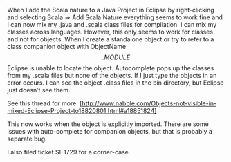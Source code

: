 When I add the Scala nature to a Java Project in Eclipse by right-clicking and selecting Scala => Add Scala Nature everything seems to work fine and I can now mix my .java and .scala class files for compilation.  I can mix my classes across languages.  However, this only seems to work for classes and not for objects.  When I create a standalone object or try to refer to a class companion object with ObjectName$$.MODULE$$ Eclipse is unable to locate the object.  Autocomplete pops up the classes from my .scala files but none of the objects.  If I just type the objects in an error occurs.  I can see the object .class files in the bin directory, but Eclipse just doesn’t see them.

See this thread for more:
[http://www.nabble.com/Objects-not-visible-in-mixed-Eclipse-Project-to18820801.html#a18851824]

This now works when the object is explicitly imported. There are some issues with auto-complete for companion objects, but that is probably a separate bug.

I also filed ticket SI-1729 for a corner-case.
